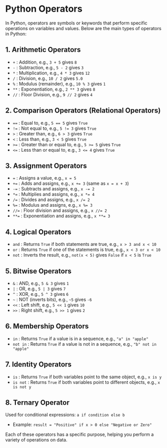 # Python Operators

In Python, operators are symbols or keywords that perform specific operations on variables and values. Below are the main types of operators in Python:

## 1. Arithmetic Operators
- `+` : Addition, e.g., `3 + 5` gives `8`
- `-` : Subtraction, e.g., `5 - 2` gives `3`
- `*` : Multiplication, e.g., `4 * 3` gives `12`
- `/` : Division, e.g., `10 / 2` gives `5.0`
- `%` : Modulus (remainder), e.g., `10 % 3` gives `1`
- `**` : Exponentiation, e.g., `2 ** 3` gives `8`
- `//` : Floor Division, e.g., `9 // 2` gives `4`

## 2. Comparison Operators (Relational Operators)
- `==` : Equal to, e.g., `5 == 5` gives `True`
- `!=` : Not equal to, e.g., `5 != 3` gives `True`
- `>` : Greater than, e.g., `6 > 3` gives `True`
- `<` : Less than, e.g., `3 < 5` gives `True`
- `>=` : Greater than or equal to, e.g., `5 >= 5` gives `True`
- `<=` : Less than or equal to, e.g., `3 <= 4` gives `True`

## 3. Assignment Operators
- `=` : Assigns a value, e.g., `x = 5`
- `+=` : Adds and assigns, e.g., `x += 3` (same as `x = x + 3`)
- `-=` : Subtracts and assigns, e.g., `x -= 2`
- `*=` : Multiplies and assigns, e.g., `x *= 4`
- `/=` : Divides and assigns, e.g., `x /= 2`
- `%=` : Modulus and assigns, e.g., `x %= 3`
- `//=` : Floor division and assigns, e.g., `x //= 2`
- `**=` : Exponentiation and assigns, e.g., `x **= 3`

## 4. Logical Operators
- `and` : Returns `True` if both statements are true, e.g., `x > 3 and x < 10`
- `or` : Returns `True` if one of the statements is true, e.g., `x < 3 or x < 10`
- `not` : Inverts the result, e.g., `not(x < 5)` gives `False` if `x < 5` is `True`

## 5. Bitwise Operators
- `&` : AND, e.g., `5 & 3` gives `1`
- `|` : OR, e.g., `5 | 3` gives `7`
- `^` : XOR, e.g., `5 ^ 3` gives `6`
- `~` : NOT (inverts bits), e.g., `~5` gives `-6`
- `<<` : Left shift, e.g., `5 << 1` gives `10`
- `>>` : Right shift, e.g., `5 >> 1` gives `2`

## 6. Membership Operators
- `in` : Returns `True` if a value is in a sequence, e.g., `"a" in "apple"`
- `not in` : Returns `True` if a value is not in a sequence, e.g., `"b" not in "apple"`

## 7. Identity Operators
- `is` : Returns `True` if both variables point to the same object, e.g., `x is y`
- `is not` : Returns `True` if both variables point to different objects, e.g., `x is not y`

## 8. Ternary Operator
Used for conditional expressions: `a if condition else b`
- Example: `result = "Positive" if x > 0 else "Negative or Zero"`

Each of these operators has a specific purpose, helping you perform a variety of operations on data.

